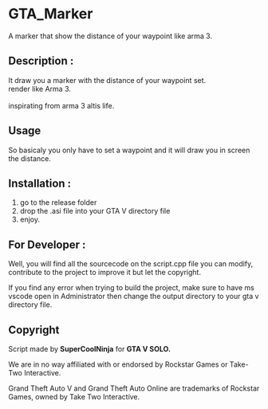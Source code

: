# GTA_Marker
 A marker that show the distance of your waypoint like arma 3.


## Description : 
It draw you a marker with the distance of your waypoint set. 
<br>render like Arma 3. 
<br><br>inspirating from arma 3 altis life.

## Usage
So basicaly you only have to set a waypoint and it will draw you in screen the distance.


## Installation :
<ol>
<li>go to the release folder</li>
<li>drop the .asi file into your GTA V directory file</li>
<li>enjoy.</li>
</ol>


## For Developer :
Well, you will find all the sourcecode on the script.cpp file
you can modify, contribute to the project to improve it but let the copyright.

If you find any error when trying to build the project, 
make sure to have ms vscode open in Administrator then change the output directory to your gta v directory file.


## Copyright
Script made by **SuperCoolNinja** for **GTA V SOLO.**

We are in no way affiliated with or endorsed by Rockstar Games or Take-Two Interactive.

Grand Theft Auto V and Grand Theft Auto Online are trademarks of Rockstar Games, owned by Take Two Interactive.